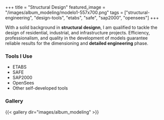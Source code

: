 +++
title = "Structural Design"
featured_image = "/images/album_modeling/modelo1-557x700.png"
tags = ["structural-engineering", "design-tools", "etabs", "safe", "sap2000", "opensees"]
+++

With a solid background in **structural designn**, I am qualified to tackle the design of residential, industrial, and infrastructure projects. Efficiency, professionalism, and quality in the development of models guarantee reliable results for the dimensioning and **detailed engineering** phase.

### Tools I Use

- ETABS  
- SAFE  
- SAP2000  
- OpenSees  
- Other self-developed tools

### Gallery

{{< gallery dir="images/album_modeling" >}}
